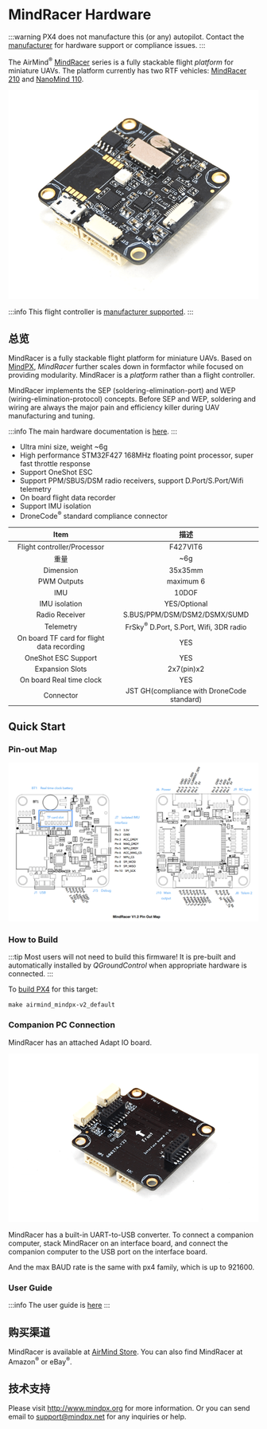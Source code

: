 # MindRacer Hardware

:::warning
PX4 does not manufacture this (or any) autopilot.
Contact the [manufacturer](http://mindpx.net) for hardware support or compliance issues.
:::

The AirMind<sup>&reg;</sup> [MindRacer](http://mindpx.net) series is a fully stackable flight _platform_ for miniature UAVs.
The platform currently has two RTF vehicles: [MindRacer 210](../complete_vehicles_mc/mindracer210.md) and [NanoMind 110](../complete_vehicles_mc/nanomind110.md).

![MindRacer](../../assets/hardware/hardware-mindracer.png)

:::info
This flight controller is [manufacturer supported](../flight_controller/autopilot_manufacturer_supported.md).
:::

## 总览

MindRacer is a fully stackable flight platform for miniature UAVs.
Based on [MindPX](../flight_controller/mindpx.md), _MindRacer_ further scales down in formfactor while focused on providing modularity.
MindRacer is a _platform_ rather than a flight controller.

MindRacer implements the SEP (soldering-elimination-port) and WEP (wiring-elimination-protocol) concepts.
Before SEP and WEP, soldering and wiring are always the major pain and efficiency killer during UAV manufacturing and tuning.

:::info
The main hardware documentation is [here](http://mindpx.net/assets/accessories/mindracer_spec_v1.2.pdf).
:::

- Ultra mini size, weight ~6g
- High performance STM32F427 168MHz floating point processor, super fast throttle response
- Support OneShot ESC
- Support PPM/SBUS/DSM radio receivers, support D.Port/S.Port/Wifi telemetry
- On board flight data recorder
- Support IMU isolation
- DroneCode<sup>&reg;</sup> standard compliance connector

|                    Item                    |                                                     描述                                                    |
| :----------------------------------------: | :-------------------------------------------------------------------------------------------------------: |
|         Flight controller/Processor        |                                                  F427VIT6                                                 |
|                     重量                     |                                            ~6g                                            |
|                  Dimension                 |                                                  35x35mm                                                  |
|                 PWM Outputs                |                                                 maximum 6                                                 |
|                     IMU                    |                                                   10DOF                                                   |
|                IMU isolation               |                                                YES/Optional                                               |
|               Radio Receiver               |                                S.BUS/PPM/DSM/DSM2/DSMX/SUMD                               |
|                  Telemetry                 | FrSky<sup>&reg;</sup> D.Port, S.Port, Wifi, 3DR radio |
| On board TF card for flight data recording |                                                    YES                                                    |
|             OneShot ESC Support            |                                                    YES                                                    |
|               Expansion Slots              |                                       2x7(pin)x2                                       |
|          On board Real time clock          |                                                    YES                                                    |
|                  Connector                 |                       JST GH(compliance with DroneCode standard)                       |

## Quick Start

### Pin-out Map

![Mindracer pinout](../../assets/hardware/hardware-mindracer-pinout.png)

### How to Build

:::tip
Most users will not need to build this firmware!
It is pre-built and automatically installed by _QGroundControl_ when appropriate hardware is connected.
:::

To [build PX4](../dev_setup/building_px4.md) for this target:

```
make airmind_mindpx-v2_default
```

### Companion PC Connection

MindRacer has an attached Adapt IO board.

![Attached Adapt IO board](../../assets/hardware/hardware-mindracer-conn.png)

MindRacer has a built-in UART-to-USB converter.
To connect a companion computer, stack MindRacer on an interface board, and connect the companion computer to the USB port on the interface board.

And the max BAUD rate is the same with px4 family, which is up to 921600.

### User Guide

:::info
The user guide is [here](http://mindpx.net/assets/accessories/mindracer_user_guide_v1.2.pdf)
:::

## 购买渠道

MindRacer is available at [AirMind Store](http://drupal.xitronet.com/?q=catalog).
You can also find MindRacer at Amazon<sup>&reg;</sup> or eBay<sup>&reg;</sup>.

## 技术支持

Please visit http://www.mindpx.org for more information.
Or you can send email to [support@mindpx.net](mailto::support@mindpx.net) for any inquiries or help.
